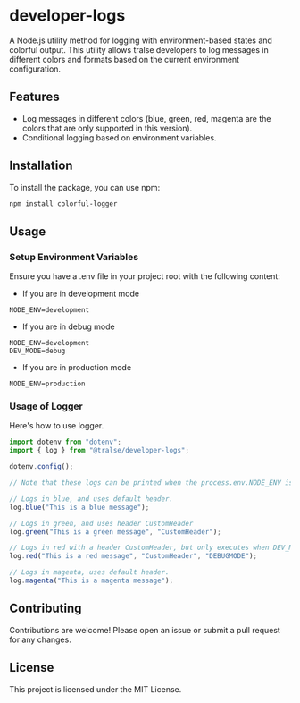 # developer-logs

A Node.js utility method for logging with environment-based states and colorful output. This utility allows tralse developers to log messages in different colors and formats based on the current environment configuration.

## Features

- Log messages in different colors (blue, green, red, magenta are the colors that are only supported in this version).
- Conditional logging based on environment variables.

## Installation

To install the package, you can use npm:

```bash
npm install colorful-logger
```

## Usage

### Setup Environment Variables

Ensure you have a .env file in your project root with the following content:

- If you are in development mode

```env
NODE_ENV=development
```

- If you are in debug mode

```env
NODE_ENV=development
DEV_MODE=debug
```

- If you are in production mode

```env
NODE_ENV=production
```

### Usage of Logger

Here's how to use logger.

```javascript
import dotenv from "dotenv";
import { log } from "@tralse/developer-logs";

dotenv.config();

// Note that these logs can be printed when the process.env.NODE_ENV is set up to `development`.

// Logs in blue, and uses default header.
log.blue("This is a blue message");

// Logs in green, and uses header CustomHeader
log.green("This is a green message", "CustomHeader");

// Logs in red with a header CustomHeader, but only executes when DEV_MODE is set to debug.
log.red("This is a red message", "CustomHeader", "DEBUGMODE");

// Logs in magenta, uses default header.
log.magenta("This is a magenta message");
```

## Contributing

Contributions are welcome! Please open an issue or submit a pull request for any changes.

## License

This project is licensed under the MIT License.
